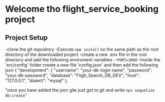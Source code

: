 # Welcome tho flight_service_booking project

## Project Setup
-clone the git repository
-Execute `npm install` on the same path as the root directory of the downloaded project
-create a new .env file in the root directory and add the following enviroment variables
--`PORT=3000`
-Inside the 'src/config' folder create a new file 'config.json' and then add the following json
{
  "development": {
    "username": "your-db-login name",
    "password": "your-db-password",
    "database": "Fligh_Search_DB_DEV",
    "host": "127.0.0.1",
    "dialect": "mysql"
  },

  "once you have added the json gile just got to git and write `npx sequelize db:create`"